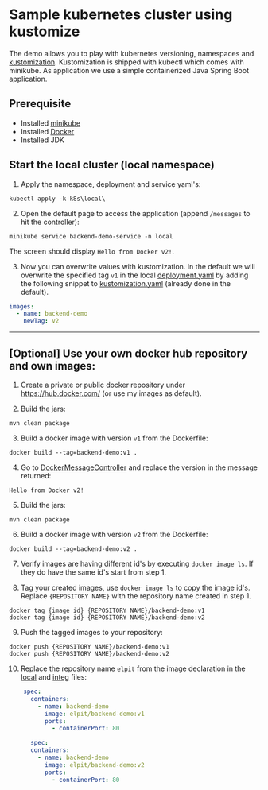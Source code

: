 # Sample kubernetes cluster using kustomize

The demo allows you to play with kubernetes versioning, namespaces
and [kustomization](https://kubernetes.io/docs/tasks/manage-kubernetes-objects/kustomization/). Kustomization is shipped
with kubectl which comes with minikube. As application we use a simple containerized Java Spring Boot application.

## Prerequisite

- Installed [minikube](https://kubernetes.io/de/docs/setup/minikube/)
- Installed [Docker](https://www.docker.com/)
- Installed JDK

## Start the local cluster (local namespace)

1. Apply the namespace, deployment and service yaml's:

```
kubectl apply -k k8s\local\
```

2. Open the default page to access the application (append `/messages` to hit the controller):

```
minikube service backend-demo-service -n local
```

The screen should display ``Hello from Docker v2!``.

3. Now you can overwrite values with kustomization. In the default we will overwrite the specified tag `v1` in the
   local [deployment.yaml](./k8s/local/backend-demo-deployment.yaml) by adding the following snippet
   to [kustomization.yaml](./k8s/local/kustomization.yaml) (already done in the default).

````yaml
images:
  - name: backend-demo
    newTag: v2
````

___

## [Optional] Use your own docker hub repository and own images:

1. Create a private or public docker repository under https://hub.docker.com/ (or use my images as default).


2. Build the jars:

```
mvn clean package
```

3. Build a docker image with version ``v1`` from the Dockerfile:

```
docker build --tag=backend-demo:v1 .
```

4. Go to [DockerMessageController](./src/main/java/com/example/backenddemo/DockerMessageController.java) and replace the
   version in the message returned:

```
Hello from Docker v2!
```

5. Build the jars:

```
mvn clean package
```

6. Build a docker image with version ``v2`` from the Dockerfile:

```
docker build --tag=backend-demo:v2 .
```

7. Verify images are having different id's by executing ``docker image ls``. If they do have the same id's start from
   step 1.


8. Tag your created images, use `docker image ls` to copy the image id's. Replace `{REPOSITORY NAME}` with the
   repository name created in step 1.

```
docker tag {image id} {REPOSITORY NAME}/backend-demo:v1
docker tag {image id} {REPOSITORY NAME}/backend-demo:v2
```

9. Push the tagged images to your repository:

```
docker push {REPOSITORY NAME}/backend-demo:v1
docker push {REPOSITORY NAME}/backend-demo:v2
```

10. Replace the repository name `elpit` from the image declaration in
    the [local](./k8s/local/backend-demo-deployment.yaml)
    and [integ](./k8s/integ/backend-demo-deployment.yaml) files:

````yaml
    spec:
      containers:
        - name: backend-demo
          image: elpit/backend-demo:v1
          ports:
            - containerPort: 80
````

````yaml
      spec:
      containers:
        - name: backend-demo
          image: elpit/backend-demo:v2
          ports:
            - containerPort: 80
````




